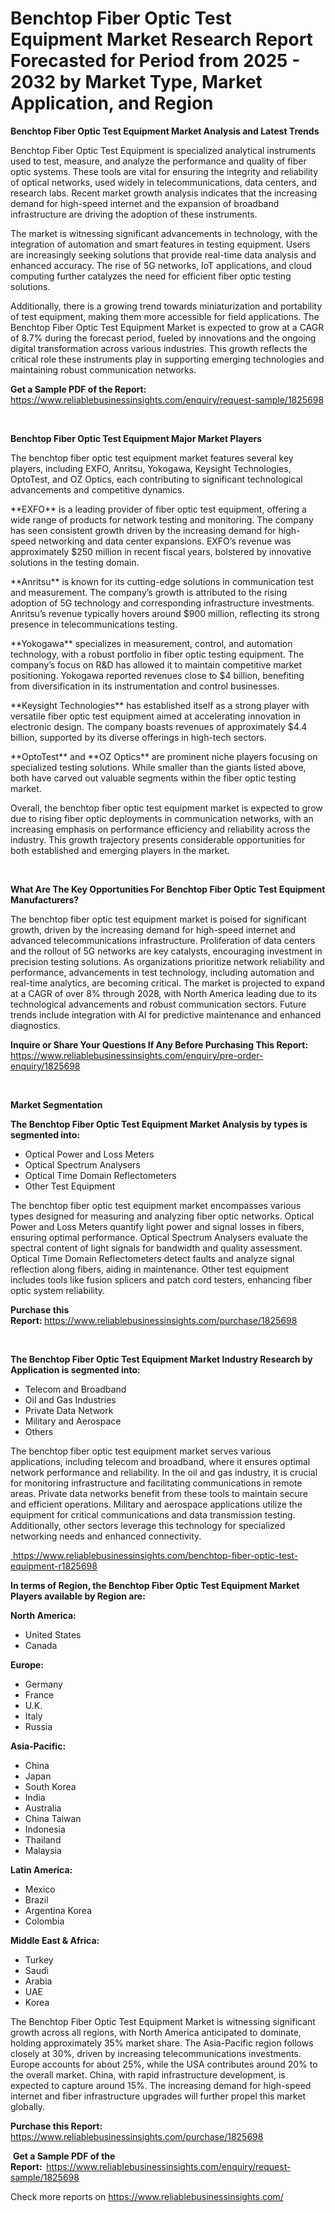 <p><h1>Benchtop Fiber Optic Test Equipment Market Research Report Forecasted for Period from 2025 -  2032 by Market Type, Market Application, and Region</h1></p><p><strong>Benchtop Fiber Optic Test Equipment Market Analysis and Latest Trends</strong></p>
<p><p>Benchtop Fiber Optic Test Equipment is specialized analytical instruments used to test, measure, and analyze the performance and quality of fiber optic systems. These tools are vital for ensuring the integrity and reliability of optical networks, used widely in telecommunications, data centers, and research labs. Recent market growth analysis indicates that the increasing demand for high-speed internet and the expansion of broadband infrastructure are driving the adoption of these instruments.</p><p>The market is witnessing significant advancements in technology, with the integration of automation and smart features in testing equipment. Users are increasingly seeking solutions that provide real-time data analysis and enhanced accuracy. The rise of 5G networks, IoT applications, and cloud computing further catalyzes the need for efficient fiber optic testing solutions.</p><p>Additionally, there is a growing trend towards miniaturization and portability of test equipment, making them more accessible for field applications. The Benchtop Fiber Optic Test Equipment Market is expected to grow at a CAGR of 8.7% during the forecast period, fueled by innovations and the ongoing digital transformation across various industries. This growth reflects the critical role these instruments play in supporting emerging technologies and maintaining robust communication networks.</p></p>
<p><strong>Get a Sample PDF of the Report:&nbsp;</strong> <a href="https://www.reliablebusinessinsights.com/enquiry/request-sample/1825698?utm_campaign=1106&utm_medium=2&utm_source=Github&utm_content=ia&utm_term=27022025&utm_id=benchtop-fiber-optic-test-equipment">https://www.reliablebusinessinsights.com/enquiry/request-sample/1825698</a></p>
<p>&nbsp;</p>
<p><strong>Benchtop Fiber Optic Test Equipment Major Market Players</strong></p>
<p><p>The benchtop fiber optic test equipment market features several key players, including EXFO, Anritsu, Yokogawa, Keysight Technologies, OptoTest, and OZ Optics, each contributing to significant technological advancements and competitive dynamics.</p><p>**EXFO** is a leading provider of fiber optic test equipment, offering a wide range of products for network testing and monitoring. The company has seen consistent growth driven by the increasing demand for high-speed networking and data center expansions. EXFO’s revenue was approximately $250 million in recent fiscal years, bolstered by innovative solutions in the testing domain.</p><p>**Anritsu** is known for its cutting-edge solutions in communication test and measurement. The company’s growth is attributed to the rising adoption of 5G technology and corresponding infrastructure investments. Anritsu’s revenue typically hovers around $900 million, reflecting its strong presence in telecommunications testing.</p><p>**Yokogawa** specializes in measurement, control, and automation technology, with a robust portfolio in fiber optic testing equipment. The company’s focus on R&D has allowed it to maintain competitive market positioning. Yokogawa reported revenues close to $4 billion, benefiting from diversification in its instrumentation and control businesses.</p><p>**Keysight Technologies** has established itself as a strong player with versatile fiber optic test equipment aimed at accelerating innovation in electronic design. The company boasts revenues of approximately $4.4 billion, supported by its diverse offerings in high-tech sectors.</p><p>**OptoTest** and **OZ Optics** are prominent niche players focusing on specialized testing solutions. While smaller than the giants listed above, both have carved out valuable segments within the fiber optic testing market.</p><p>Overall, the benchtop fiber optic test equipment market is expected to grow due to rising fiber optic deployments in communication networks, with an increasing emphasis on performance efficiency and reliability across the industry. This growth trajectory presents considerable opportunities for both established and emerging players in the market.</p></p>
<p>&nbsp;</p>
<p><strong>What Are The Key Opportunities For Benchtop Fiber Optic Test Equipment Manufacturers?</strong></p>
<p><p>The benchtop fiber optic test equipment market is poised for significant growth, driven by the increasing demand for high-speed internet and advanced telecommunications infrastructure. Proliferation of data centers and the rollout of 5G networks are key catalysts, encouraging investment in precision testing solutions. As organizations prioritize network reliability and performance, advancements in test technology, including automation and real-time analytics, are becoming critical. The market is projected to expand at a CAGR of over 8% through 2028, with North America leading due to its technological advancements and robust communication sectors. Future trends include integration with AI for predictive maintenance and enhanced diagnostics.</p></p>
<p><strong>Inquire or Share Your Questions If Any Before Purchasing This Report:</strong> <a href="https://www.reliablebusinessinsights.com/enquiry/pre-order-enquiry/1825698?utm_campaign=1106&utm_medium=2&utm_source=Github&utm_content=ia&utm_term=27022025&utm_id=benchtop-fiber-optic-test-equipment">https://www.reliablebusinessinsights.com/enquiry/pre-order-enquiry/1825698</a></p>
<p>&nbsp;</p>
<p><strong>Market Segmentation</strong></p>
<p><strong>The Benchtop Fiber Optic Test Equipment Market Analysis by types is segmented into:</strong></p>
<p><ul><li>Optical Power and Loss Meters</li><li>Optical Spectrum Analysers</li><li>Optical Time Domain Reflectometers</li><li>Other Test Equipment</li></ul></p>
<p><p>The benchtop fiber optic test equipment market encompasses various types designed for measuring and analyzing fiber optic networks. Optical Power and Loss Meters quantify light power and signal losses in fibers, ensuring optimal performance. Optical Spectrum Analysers evaluate the spectral content of light signals for bandwidth and quality assessment. Optical Time Domain Reflectometers detect faults and analyze signal reflection along fibers, aiding in maintenance. Other test equipment includes tools like fusion splicers and patch cord testers, enhancing fiber optic system reliability.</p></p>
<p><strong>Purchase this Report:&nbsp;</strong><a href="https://www.reliablebusinessinsights.com/purchase/1825698?utm_campaign=1106&utm_medium=2&utm_source=Github&utm_content=ia&utm_term=27022025&utm_id=benchtop-fiber-optic-test-equipment">https://www.reliablebusinessinsights.com/purchase/1825698</a></p>
<p>&nbsp;</p>
<p><strong>The Benchtop Fiber Optic Test Equipment Market Industry Research by Application is segmented into:</strong></p>
<p><ul><li>Telecom and Broadband</li><li>Oil and Gas Industries</li><li>Private Data Network</li><li>Military and Aerospace</li><li>Others</li></ul></p>
<p><p>The benchtop fiber optic test equipment market serves various applications, including telecom and broadband, where it ensures optimal network performance and reliability. In the oil and gas industry, it is crucial for monitoring infrastructure and facilitating communications in remote areas. Private data networks benefit from these tools to maintain secure and efficient operations. Military and aerospace applications utilize the equipment for critical communications and data transmission testing. Additionally, other sectors leverage this technology for specialized networking needs and enhanced connectivity.</p></p>
<p><a href="https://www.reliablebusinessinsights.com/benchtop-fiber-optic-test-equipment-r1825698?utm_campaign=1106&utm_medium=2&utm_source=Github&utm_content=ia&utm_term=27022025&utm_id=benchtop-fiber-optic-test-equipment">&nbsp;https://www.reliablebusinessinsights.com/benchtop-fiber-optic-test-equipment-r1825698</a></p>
<p><strong>In terms of Region, the Benchtop Fiber Optic Test Equipment Market Players available by Region are:</strong></p>
<p>
    <p> <strong> North America: </strong>
        <ul>
            <li>United States</li>
            <li>Canada</li>
        </ul>
        </p> 
    <p> <strong> Europe: </strong>
        <ul>
            <li>Germany</li>
            <li>France</li>
            <li>U.K.</li>
            <li>Italy</li>
            <li>Russia</li>
        </ul>
        </p> 
    <p> <strong> Asia-Pacific: </strong>
        <ul>
            <li>China</li>
            <li>Japan</li>
            <li>South Korea</li>
            <li>India</li>
            <li>Australia</li>
            <li>China Taiwan</li>
            <li>Indonesia</li>
            <li>Thailand</li>
            <li>Malaysia</li>
        </ul>
        </p> 
    <p> <strong> Latin America: </strong>
        <ul>
            <li>Mexico</li>
            <li>Brazil</li>
            <li>Argentina Korea</li>
            <li>Colombia</li>
        </ul>
        </p> 
    <p> <strong> Middle East & Africa: </strong>
        <ul>
            <li>Turkey</li>
            <li>Saudi</li>
            <li>Arabia</li>
            <li>UAE</li>
            <li>Korea</li>
        </ul>
    </p>
    </p>
<p><p>The Benchtop Fiber Optic Test Equipment Market is witnessing significant growth across all regions, with North America anticipated to dominate, holding approximately 35% market share. The Asia-Pacific region follows closely at 30%, driven by increasing telecommunications investments. Europe accounts for about 25%, while the USA contributes around 20% to the overall market. China, with rapid infrastructure development, is expected to capture around 15%. The increasing demand for high-speed internet and fiber infrastructure upgrades will further propel this market globally.</p></p>
<p><strong>Purchase this Report: </strong><a href="https://www.reliablebusinessinsights.com/purchase/1825698?utm_campaign=1106&utm_medium=2&utm_source=Github&utm_content=ia&utm_term=27022025&utm_id=benchtop-fiber-optic-test-equipment">https://www.reliablebusinessinsights.com/purchase/1825698</a></p>
<p>&nbsp;<strong>Get a Sample PDF of the Report:&nbsp;&nbsp;</strong><a href="https://www.reliablebusinessinsights.com/enquiry/request-sample/1825698?utm_campaign=1106&utm_medium=2&utm_source=Github&utm_content=ia&utm_term=27022025&utm_id=benchtop-fiber-optic-test-equipment">https://www.reliablebusinessinsights.com/enquiry/request-sample/1825698</a></p>
<p><strong></strong></p>
<p>Check more reports on <a href="https://www.reliablebusinessinsights.com/?utm_campaign=1106&utm_medium=2&utm_source=Github&utm_content=ia&utm_term=27022025&utm_id=benchtop-fiber-optic-test-equipment">https://www.reliablebusinessinsights.com/</a></p>